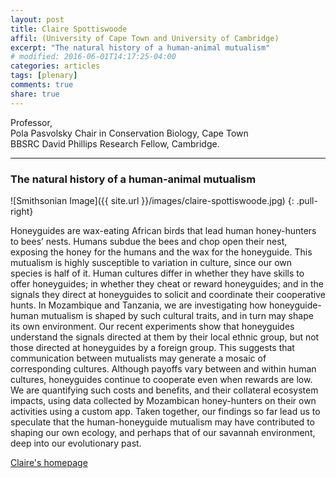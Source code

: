 ```yaml
---
layout: post
title: Claire Spottiswoode
affil: (University of Cape Town and University of Cambridge)
excerpt: "The natural history of a human-animal mutualism"
# modified: 2016-06-01T14:17:25-04:00
categories: articles
tags: [plenary]
comments: true
share: true
---
```


Professor,  
Pola Pasvolsky Chair in Conservation Biology, Cape Town  
BBSRC David Phillips Research Fellow, Cambridge.  

---

### The natural history of a human-animal mutualism

<!-- Lorem ipsum dolor sit amet, test link adipiscing elit. **This is strong**. Nullam dignissim convallis est. Quisque aliquam. -->

![Smithsonian Image]({{ site.url }}/images/claire-spottiswoode.jpg)
{: .pull-right}


Honeyguides are wax-eating African birds that lead human honey-hunters to bees’ nests. Humans subdue the bees and chop open their nest, exposing the honey for the humans and the wax for the honeyguide. This mutualism is highly susceptible to variation in culture, since our own species is half of it. Human cultures differ in whether they have skills to offer honeyguides; in whether they cheat or reward honeyguides; and in the signals they direct at honeyguides to solicit and coordinate their cooperative hunts. In Mozambique and Tanzania, we are investigating how honeyguide-human mutualism is shaped by such cultural traits, and in turn may shape its own environment. Our recent experiments show that honeyguides understand the signals directed at them by their local ethnic group, but not those directed at honeyguides by a foreign group. This suggests that communication between mutualists may generate a mosaic of corresponding cultures. Although payoffs vary between and within human cultures, honeyguides continue to cooperate even when rewards are low. We are quantifying such costs and benefits, and their collateral ecosystem impacts, using data collected by Mozambican honey-hunters on their own activities using a custom app. Taken together, our findings so far lead us to speculate that the human-honeyguide mutualism may have contributed to shaping our own ecology, and perhaps that of our savannah environment, deep into our evolutionary past.

<!-- *This is emphasized*. Donec faucibus. Nunc iaculis suscipit dui. 53 = 125. Water is H<sub>2</sub>O. Nam sit amet sem. Aliquam libero nisi, imperdiet at, tincidunt nec, gravida vehicula, nisl. The New York Times <cite>(That’s a citation)</cite>. <u>Underline</u>. Maecenas ornare tortor. Donec sed tellus eget sapien fringilla nonummy. Mauris a ante. Suspendisse quam sem, consequat at, commodo vitae, feugiat in, nunc. Morbi imperdiet augue quis tellus.

HTML and <abbr title="cascading stylesheets">CSS<abbr> are our tools. Mauris a ante. Suspendisse quam sem, consequat at, commodo vitae, feugiat in, nunc. Morbi imperdiet augue quis tellus. Praesent mattis, massa quis luctus fermentum, turpis mi volutpat justo, eu volutpat enim diam eget metus.

### Blockquotes

> Lorem ipsum dolor sit amet, test link adipiscing elit. Nullam dignissim convallis est. Quisque aliquam.

## Buttons -->

<div markdown="0"><a href="http://www.africancuckoos.zoo.cam.ac.uk/index.html" class="btn">Claire's homepage</a></div>
